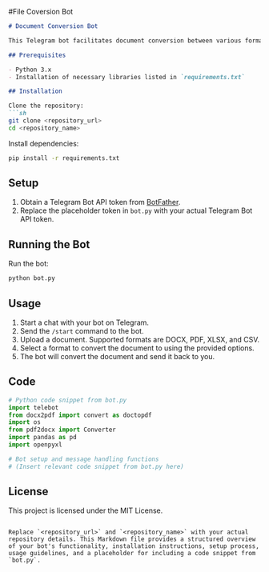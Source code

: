 #File Coversion Bot

```markdown
# Document Conversion Bot

This Telegram bot facilitates document conversion between various formats including DOCX, PDF, XLSX, and CSV.

## Prerequisites

- Python 3.x
- Installation of necessary libraries listed in `requirements.txt`

## Installation

Clone the repository:
```sh
git clone <repository_url>
cd <repository_name>
```

Install dependencies:
```sh
pip install -r requirements.txt
```

## Setup

1. Obtain a Telegram Bot API token from [BotFather](https://core.telegram.org/bots#botfather).
2. Replace the placeholder token in `bot.py` with your actual Telegram Bot API token.

## Running the Bot

Run the bot:
```sh
python bot.py
```

## Usage

1. Start a chat with your bot on Telegram.
2. Send the `/start` command to the bot.
3. Upload a document. Supported formats are DOCX, PDF, XLSX, and CSV.
4. Select a format to convert the document to using the provided options.
5. The bot will convert the document and send it back to you.

## Code

```python
# Python code snippet from bot.py
import telebot
from docx2pdf import convert as doctopdf
import os
from pdf2docx import Converter
import pandas as pd
import openpyxl

# Bot setup and message handling functions
# (Insert relevant code snippet from bot.py here)
```

## License

This project is licensed under the MIT License.

```

Replace `<repository_url>` and `<repository_name>` with your actual repository details. This Markdown file provides a structured overview of your bot's functionality, installation instructions, setup process, usage guidelines, and a placeholder for including a code snippet from `bot.py`.
